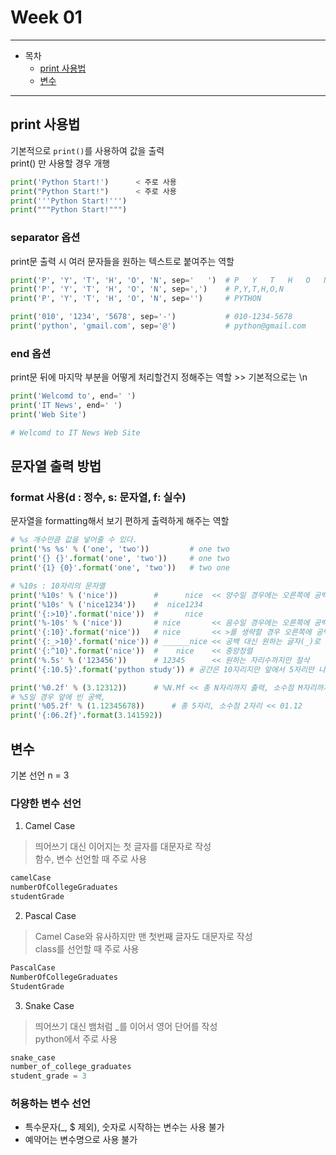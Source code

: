 # Week 01

---
- 목차
    - [print 사용법](#print)
    - [변수](#variable)
---

<h2 id="print">print 사용법</h2>

기본적으로 ```print()```를 사용하여 값을 출력  
print() 만 사용할 경우 개행

```python
print('Python Start!')      < 주로 사용
print("Python Start!")      < 주로 사용
print('''Python Start!''')
print("""Python Start!""")
```

### separator 옵션
print문 출력 시 여러 문자들을 원하는 텍스트로 붙여주는 역할

```python
print('P', 'Y', 'T', 'H', 'O', 'N', sep='   ')  # P   Y   T   H   O   N
print('P', 'Y', 'T', 'H', 'O', 'N', sep=',')    # P,Y,T,H,O,N
print('P', 'Y', 'T', 'H', 'O', 'N', sep='')     # PYTHON

print('010', '1234', '5678', sep='-')           # 010-1234-5678
print('python', 'gmail.com', sep='@')           # python@gmail.com
```

### end 옵션
print문 뒤에 마지막 부분을 어떻게 처리할건지 정해주는 역할 >> 기본적으로는 \n

```python
print('Welcomd to', end=' ')
print('IT News', end=' ')
print('Web Site')

# Welcomd to IT News Web Site
```

## 문자열 출력 방법
### format 사용(d : 정수, s: 문자열, f: 실수)
문자열을 formatting해서 보기 편하게 출력하게 해주는 역할

```python
# %s 개수만큼 값을 넣어줄 수 있다.
print('%s %s' % ('one', 'two'))         # one two
print('{} {}'.format('one', 'two'))     # one two
print('{1} {0}'.format('one', 'two'))   # two one

# %10s : 10자리의 문자열
print('%10s' % ('nice'))        #      nice  << 양수일 경우에는 오른쪽에 공백 
print('%10s' % ('nice1234'))    #  nice1234
print('{:>10}'.format('nice'))  #      nice
print('%-10s' % ('nice'))       # nice       << 음수일 경우에는 오른쪽에 공백 채움
print('{:10}'.format('nice'))   # nice       << >를 생략할 경우 오른쪽에 공백 채움
print('{:_>10}'.format('nice')) # ______nice << 공백 대신 원하는 글자(_)로 채움
print('{:^10}'.format('nice'))  #    nice    << 중앙정렬
print('%.5s' % ('123456'))      # 12345      << 원하는 자리수까지만 절삭
print('{:10.5}'.format('python study')) # 공간은 10자리지만 앞에서 5자리만 나와라

print('%0.2f' % (3.12312))      # %N.Mf << 총 N자리까지 출력, 소수점 M자리까지 나오게
# %5일 경우 앞에 빈 공백, 
print('%05.2f' % (1.12345678))      # 총 5자리, 소수점 2자리 << 01.12
print('{:06.2f}'.format(3.141592))
```

<h2 id="variable">변수</h2>
기본 선언
n = 3

### 다양한 변수 선언
1. Camel Case
  > 띄어쓰기 대신 이어지는 첫 글자를 대문자로 작성  
  > 함수, 변수 선언할 때 주로 사용
```python
camelCase
numberOfCollegeGraduates
studentGrade
```

2. Pascal Case
  > Camel Case와 유사하지만 맨 첫번째 글자도 대문자로 작성  
  > class를 선언할 때 주로 사용
```python
PascalCase
NumberOfCollegeGraduates
StudentGrade
```

3. Snake Case
  > 띄어쓰기 대신 뱀처럼 _를 이어서 영어 단어를 작성  
  > python에서 주로 사용
```python
snake_case
number_of_college_graduates
student_grade = 3
```

### 허용하는 변수 선언
- 특수문자(_, $ 제외), 숫자로 시작하는 변수는 사용 불가
- 예약어는 변수명으로 사용 불가